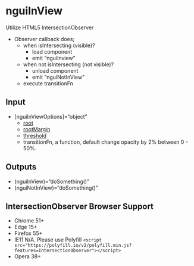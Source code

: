 # nguiInView
Utilize HTML5 IntersectionObserver 

- Observer callback does;
    * when isIntersecting (visible)?
        * load component
        * emit “nguiInview”
    * when not isIntersecting (not visible)?
        * unload component
        * emit “nguiNotInView”
    * execute transitionFn

## Input
* [nguiInViewOptions]=“object” 
    * [root](https://developer.mozilla.org/en-US/docs/Web/API/Intersection_Observer_API#Intersection_observer_options)
    * [rootMargin](https://developer.mozilla.org/en-US/docs/Web/API/Intersection_Observer_API#Intersection_observer_options)
    * [threshold](https://developer.mozilla.org/en-US/docs/Web/API/Intersection_Observer_API#Intersection_observer_options)
    * transitionFn,  a function, default change opacity by 2% between 0 - 50%.

## Outputs
* (nguiInView)=“doSomething()” 
* (nguiNotInView)=“doSomething()”

## IntersectionObserver Browser Support
 - Chrome 51+
 - Edge 15+
 - Firefox 55+
 - IE11 N/A. Please use Polyfill 
   `<script src="https://polyfill.io/v2/polyfill.min.js?features=IntersectionObserver"></script>`
 - Opera 38+


